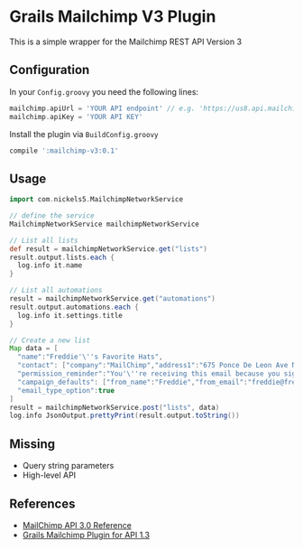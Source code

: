 Grails Mailchimp V3 Plugin
=======================
This is a simple wrapper for the Mailchimp REST API Version 3
 
 
Configuration
------

In your `Config.groovy` you need the following lines:

```groovy
mailchimp.apiUrl = 'YOUR API endpoint' // e.g. 'https://us8.api.mailchimp.com/3.0/' but this depends on which datacentre your API key is valid for
mailchimp.apiKey = 'YOUR API KEY'
```

Install the plugin via `BuildConfig.groovy`

```groovy
compile ':mailchimp-v3:0.1'
```

Usage
-------

```groovy
import com.nickels5.MailchimpNetworkService

// define the service 
MailchimpNetworkService mailchimpNetworkService
```

 
```groovy
// List all lists 
def result = mailchimpNetworkService.get("lists")
result.output.lists.each {
  log.info it.name
}

// List all automations
result = mailchimpNetworkService.get("automations")
result.output.automations.each {
  log.info it.settings.title
}

// Create a new list
Map data = [
  "name":"Freddie'\''s Favorite Hats",
  "contact": ["company":"MailChimp","address1":"675 Ponce De Leon Ave NE","address2":"Suite 5000","city":"Atlanta","state":"GA","zip":"30308","country":"US","phone":""],
  "permission_reminder":"You'\''re receiving this email because you signed up for updates about Freddie'\''s newest hats.",
  "campaign_defaults": ["from_name":"Freddie","from_email":"freddie@freddiehats.com","subject":"","language":"en"],
  "email_type_option":true
]
result = mailchimpNetworkService.post("lists", data)
log.info JsonOutput.prettyPrint(result.output.toString())
```

Missing
------

 * Query string parameters
 * High-level API
 
References
------

 * [MailChimp API 3.0 Reference](http://developer.mailchimp.com/documentation/mailchimp/reference/overview/)
 * [Grails Mailchimp Plugin for API 1.3](https://github.com/happyinc/grails-mailchimp)

